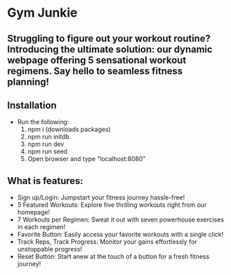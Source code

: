 # Gym Junkie

## Struggling to figure out your workout routine? Introducing the ultimate solution: our dynamic webpage offering 5 sensational workout regimens. Say hello to seamless fitness planning!

## Installation
- Run the following:
    1. npm i (downloads packages)
    2. npm run initdb
    3. npm run dev
    4. npm run seed
    5. Open browser and type "localhost:8080"

## What is features:
- Sign up/Login: Jumpstart your fitness journey hassle-free!
- 5 Featured Workouts: Explore five thrilling workouts right from our homepage!
- 7 Workouts per Regimen: Sweat it out with seven powerhouse exercises in each regimen!
- Favorite Button: Easily access your favorite workouts with a single click!
- Track Reps, Track Progress: Monitor your gains effortlessly for unstoppable progress!
- Reset Button: Start anew at the touch of a button for a fresh fitness journey!

